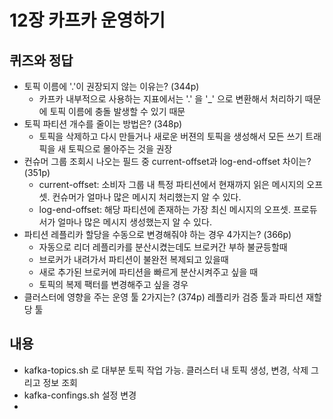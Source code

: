 # 12장 카프카 운영하기

## 퀴즈와 정답
 * 토픽 이름에 '.'이 권장되지 않는 이유는? (344p)
   * 카프카 내부적으로 사용하는 지표에서는 '.' 을 '_' 으로 변환해서 처리하기 때문에 토픽 이름에 충돌 발생할 수 있기 때문
 * 토픽 파티션 개수를 줄이는 방법은? (348p)
   * 토픽을 삭제하고 다시 만들거나 새로운 버젼의 토픽을 생성해서 모든 쓰기 트래픽을 새 토픽으로 몰아주는 것을 권장  
 * 컨슈머 그룹 조회시 나오는 필드 중 current-offset과 log-end-offset 차이는? (351p)
   * current-offset: 소비자 그룹 내 특정 파티션에서 현재까지 읽은 메시지의 오프셋. 컨슈머가 얼마나 많은 메시지 처리했는지 알 수 있다.
   * log-end-offset: 해당 파티션에 존재하는 가장 최신 메시지의 오프셋. 프로듀서가 얼마나 많은 메시지 생성했는지 알 수 있다.
 * 파티션 레플리카 할당을 수동으로 변경해줘야 하는 경우 4가지는? (366p) 
   * 자동으로 리더 레플리카를 분산시켰는데도 브로커간 부하 불균등할때
   * 브로커가 내려가서 파티션이 불완전 복제되고 있을때
   * 새로 추가된 브로커에 파티션을 빠르게 분산시켜주고 싶을 때
   * 토픽의 복제 팩터를 변경해주고 싶을 경우
 * 클러스터에 영향을 주는 운영 툴 2가지는? (374p) 레플리카 검증 툴과 파티션 재할당 툴 

## 내용
 * kafka-topics.sh 로 대부분 토픽 작업 가능. 클러스터 내 토픽 생성, 변경, 삭제 그리고 정보 조회
 * kafka-confings.sh 설정 변경
 * 
